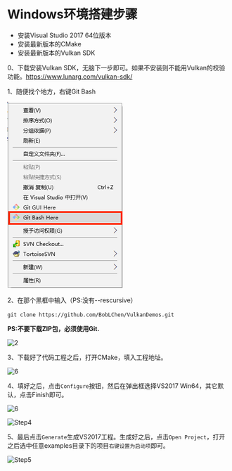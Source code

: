 

# Windows环境搭建步骤

- 安装Visual Studio 2017 64位版本
- 安装最新版本的CMake
- 安装最新版本的Vulkan SDK

0、下载安装Vulkan SDK，无脑下一步即可。如果不安装则不能用Vulkan的校验功能。https://www.lunarg.com/vulkan-sdk/

1、随便找个地方，右键Git Bash

![0](thumb/windows/0.png)

2、在那个黑框中输入（PS:没有--rescursive）

```git clone https://github.com/BobLChen/VulkanDemos.git```

**PS:不要下载ZIP包，必须使用Git.**



![2](thumb/windows/2.png)

3、下载好了代码工程之后，打开CMake，填入工程地址。



![6](thumb/windows/3.png)

4、填好之后，点击```Configure```按钮，然后在弹出框选择VS2017 Win64，其它默认，点击Finish即可。



![6](thumb/windows/4.png)

![Step4](thumb/windows/5.png)



5、最后点击```Generate```生成VS2017工程。生成好之后，点击```Open Project```，打开之后选中任意examples目录下的项目```右键设置为启动项```即可。

![Step5](thumb/windows/6.png)


